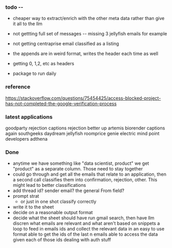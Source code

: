 
### todo -- 

* cheaper way to extract/enrich with the other meta data rather than give it all to the llm 


* not gettting full set of messages -- missing 3 jellyfish emails for example
* not getting centraprise email classified as a listing


* the appends are in weird format, writes the header each time as well
* getting 0, 1,2, etc as headers
* package to run daily


### reference

https://stackoverflow.com/questions/75454425/access-blocked-project-has-not-completed-the-google-verification-process

### latest applications
goodparty rejection
captions rejection
better up
artemis
biorender
captions again
southgeeks
daydream
jellyfish
roomprice genie
electric mind
point
developers
adthena


### Done
* anytime we have something like "data scientist, product" we get "product" as a separate column. Those need to stay together
* could go through and get all the emails that relate to an application, then a second call classifies them into confirmation, rejection, other. This might lead to better classifications
* add thread id? sender email? the general From field?
* prompt strat
    * or just in one shot classify correctly
* write it to the sheet
* decide on a reasonable output format
* decide what the sheet should have
run gmail search, then have llm discren what emails are relevant and what aren't based on snippets
a loop to feed in emails ids and collect the relevant data in an easy to use format
able to get the ids of the last n emails
able to access the data given each of those ids
dealing with auth stuff